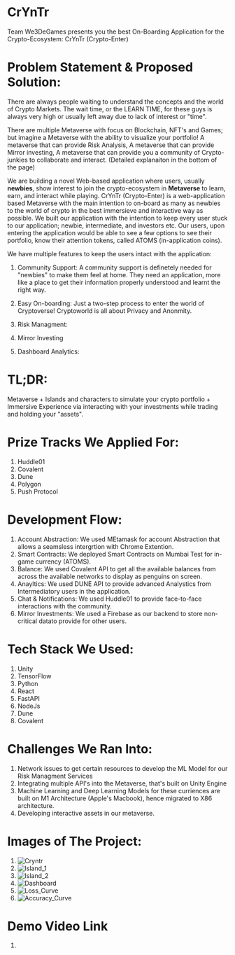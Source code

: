 # CrYnTr
Team We3DeGames presents you the best On-Boarding Application for the Crypto-Ecosystem: CrYnTr (Crypto-Enter)

# Problem Statement & Proposed Solution:
There are always people waiting to understand the concepts and the world of Crypto Markets. The wait time, or the LEARN TIME, for these guys is always very high or usually left away due to lack of interest or "time". 

There are multiple Metaverse with focus on Blockchain, NFT's and Games; but imagine a Metaverse with the ability to visualize your portfolio! A metaverse that can provide Risk Analysis, A metaverse that can provide Mirror investing, A metaverse that can provide you a community of Crypto-junkies to collaborate and interact.                                                           (Detailed explanaiton in the bottom of the page)

We are building a novel Web-based application where users, usually **newbies**, show interest to join the crypto-ecosystem in **Metaverse** to learn, earn, and interact while playing. CrYnTr (Crypto-Enter) is a web-application based Metaverse with the main intention to on-board as many as newbies to the world of crypto in the best immersieve and interactive way as possible. We built our application with the intention to keep every user stuck to our application; newbie, intermediate, and investors etc. Our users, upon entering the application would be able to see a few options to see their portfolio, know their attention tokens, called ATOMS (in-application coins). 

We have multiple features to keep the users intact with the application:

1. Community Support: A community support is definetely needed for "newbies" to make them feel at home. They need an application, more like a place to get their information properly understood and learnt the right way.

2. Easy On-boarding: Just a two-step process to enter the world of Cryptoverse! Cryptoworld is all about Privacy and Anonmity. 

3. Risk Managment:  

4. Mirror Investing

5. Dashboard Analytics: 

# TL;DR: 
Metaverse + Islands and characters to simulate your crypto portfolio + Immersive Experience via interacting with your investments while trading and holding your "assets".


# Prize Tracks We Applied For: 
1. Huddle01
2. Covalent
3. Dune
4. Polygon
5. Push Protocol

# Development Flow: 
1. Account Abstraction: 
    We used MEtamask for account Abstraction that allows a seamsless intergrtion with Chrome Extention.
2. Smart Contracts:
    We deployed Smart Contracts on Mumbai Test for in-game currency (ATOMS).
3. Balance:
    We used Covalent API to get all the available balances from across the available networks to display as penguins on screen.  
4. Anayltics:
    We used DUNE API to provide advanced Analystics from Intermediatory users in the application. 
5. Chat & Notifications:
    We used Huddle01 to provide face-to-face interactions with the community. 
6. Mirror Investments:
    We used a Firebase as our backend to store non-critical datato provide for other users. 
    
# Tech Stack We Used: 
1. Unity
2. TensorFlow
3. Python 
4. React
5. FastAPI
6. NodeJs
7. Dune
8. Covalent

# Challenges We Ran Into: 
1. Network issues to get certain resources to develop the ML Model for our Risk Managment Services
2. Integrating multiple API's into the Metaverse, that's built on Unity Engine
3. Machine Learning and Deep Learning Models for these curriences are built on M1 Architecture (Apple's Macbook), hence migrated to X86 architecture. 
4. Developing interactive assets in our metaverse. 

# Images of The Project: 
1. ![Cryntr](https://user-images.githubusercontent.com/54672017/205471956-09eb4d6a-9b34-4614-a4f7-6573df405875.JPG) 
2. ![Island_1](https://user-images.githubusercontent.com/54672017/205471906-60a853bc-2599-4bf0-b075-e54a147ed0c8.jpg)
3. ![Island_2](https://user-images.githubusercontent.com/54672017/205471908-74373e7b-0411-40dc-859c-9c39660c05e4.jpg)
4. ![Dashboard](https://user-images.githubusercontent.com/54672017/205471935-b2dc907f-e4cf-486f-98fd-8fe0e3b2828b.jpg)
5. ![Loss_Curve](https://user-images.githubusercontent.com/54672017/205471940-9ebbb3e7-9cbb-478e-bf2e-7a9d55a6dbdf.png)
6. ![Accuracy_Curve](https://user-images.githubusercontent.com/54672017/205471944-d9c00a4c-d603-4608-97e5-002cbcb3fc5a.png)
 
 # Demo Video Link
 1. 
